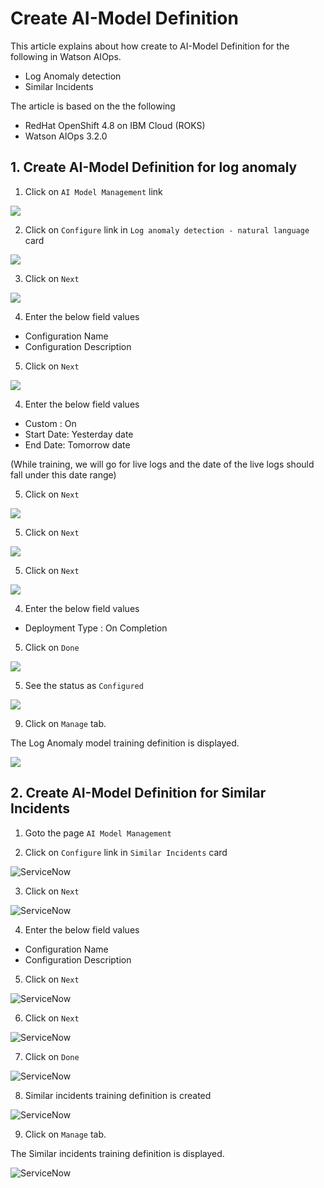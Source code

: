 # Create AI-Model Definition

This article explains about how create to AI-Model Definition for the following in Watson AIOps.

- Log Anomaly detection
- Similar Incidents

The article is based on the the following

- RedHat OpenShift 4.8 on IBM Cloud (ROKS)
- Watson AIOps 3.2.0


## 1. Create AI-Model Definition for log anomaly

1. Click on `AI Model Management` link

<img src="images/image-00001.png">

2. Click on `Configure` link in `Log anomaly detection - natural language` card

<img src="images/image-00002.png">

3. Click on `Next` 

<img src="images/image-00003.png">

4. Enter the below field values

- Configuration Name 
- Configuration Description 

5. Click on `Next` 

<img src="images/image-00004.png">

4. Enter the below field values

- Custom : On
- Start Date: Yesterday date
- End Date: Tomorrow date

(While training, we will go for live logs and the date of the live logs should fall under this date range)

5. Click on `Next` 

<img src="images/image-00005.png">

5. Click on `Next` 

<img src="images/image-00006.png">

5. Click on `Next` 

<img src="images/image-00007.png">

4. Enter the below field values

- Deployment Type : On Completion

5. Click on `Done` 

<img src="images/image-00008.png">

5. See the status as `Configured` 

<img src="images/image-00009.png">

9. Click on `Manage` tab.

The Log Anomaly model training definition is displayed.

<img src="images/image-00010.png">


## 2. Create AI-Model Definition for Similar Incidents


1. Goto the page `AI Model Management`

2. Click on `Configure` link in `Similar Incidents` card

![ServiceNow](./images/image2-00002.png)

3. Click on `Next`

![ServiceNow](./images/image2-00003.png)

4. Enter the below field values

- Configuration Name 
- Configuration Description 

5. Click on `Next` 

![ServiceNow](./images/image2-00004.png)

6. Click on `Next` 

![ServiceNow](./images/image2-00005.png)

7. Click on `Done` 

![ServiceNow](./images/image2-00006.png)

8. Similar incidents training definition is created

![ServiceNow](./images/image2-00007.png)

9. Click on `Manage` tab.

The Similar incidents  training definition is displayed.

![ServiceNow](./images/image2-00008.png)